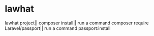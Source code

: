 # lawhat
lawhat project||
composer install||
run a command composer require Laravel/passport||
run a command passport:install
